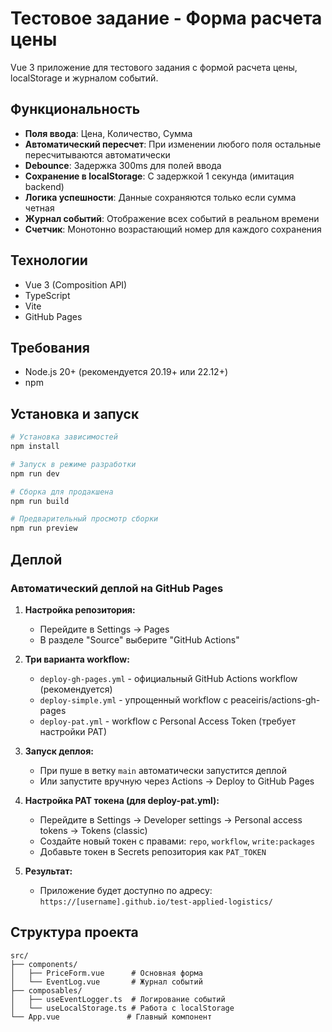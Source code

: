 # Тестовое задание - Форма расчета цены

Vue 3 приложение для тестового задания с формой расчета цены, localStorage и журналом событий.

## Функциональность

- **Поля ввода**: Цена, Количество, Сумма
- **Автоматический пересчет**: При изменении любого поля остальные пересчитываются автоматически
- **Debounce**: Задержка 300ms для полей ввода
- **Сохранение в localStorage**: С задержкой 1 секунда (имитация backend)
- **Логика успешности**: Данные сохраняются только если сумма четная
- **Журнал событий**: Отображение всех событий в реальном времени
- **Счетчик**: Монотонно возрастающий номер для каждого сохранения

## Технологии

- Vue 3 (Composition API)
- TypeScript
- Vite
- GitHub Pages

## Требования

- Node.js 20+ (рекомендуется 20.19+ или 22.12+)
- npm

## Установка и запуск

```bash
# Установка зависимостей
npm install

# Запуск в режиме разработки
npm run dev

# Сборка для продакшена
npm run build

# Предварительный просмотр сборки
npm run preview
```

## Деплой

### Автоматический деплой на GitHub Pages

1. **Настройка репозитория:**
   - Перейдите в Settings → Pages
   - В разделе "Source" выберите "GitHub Actions"

2. **Три варианта workflow:**
   - `deploy-gh-pages.yml` - официальный GitHub Actions workflow (рекомендуется)
   - `deploy-simple.yml` - упрощенный workflow с peaceiris/actions-gh-pages
   - `deploy-pat.yml` - workflow с Personal Access Token (требует настройки PAT)

3. **Запуск деплоя:**
   - При пуше в ветку `main` автоматически запустится деплой
   - Или запустите вручную через Actions → Deploy to GitHub Pages

4. **Настройка PAT токена (для deploy-pat.yml):**
   - Перейдите в Settings → Developer settings → Personal access tokens → Tokens (classic)
   - Создайте новый токен с правами: `repo`, `workflow`, `write:packages`
   - Добавьте токен в Secrets репозитория как `PAT_TOKEN`

5. **Результат:**
   - Приложение будет доступно по адресу: `https://[username].github.io/test-applied-logistics/`

## Структура проекта

```
src/
├── components/
│   ├── PriceForm.vue      # Основная форма
│   └── EventLog.vue       # Журнал событий
├── composables/
│   ├── useEventLogger.ts  # Логирование событий
│   └── useLocalStorage.ts # Работа с localStorage
└── App.vue               # Главный компонент
```